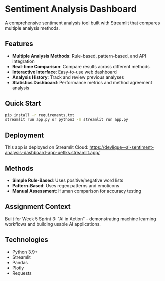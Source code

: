 # Sentiment Analysis Dashboard

A comprehensive sentiment analysis tool built with Streamlit that compares multiple analysis methods.

## Features

- **Multiple Analysis Methods**: Rule-based, pattern-based, and API integration
- **Real-time Comparison**: Compare results across different methods
- **Interactive Interface**: Easy-to-use web dashboard
- **Analysis History**: Track and review previous analyses
- **Statistics Dashboard**: Performance metrics and method agreement analysis

## Quick Start

```bash
pip install -r requirements.txt
streamlit run app.py or python3 -m streamlit run app.py
```

## Deployment

This app is deployed on Streamlit Cloud: https://devlique--ai-sentiment-analysis-dashboard-app-uetlks.streamlit.app/

## Methods

- **Simple Rule-Based**: Uses positive/negative word lists
- **Pattern-Based**: Uses regex patterns and emoticons
- **Manual Assessment**: Human comparison for accuracy testing

## Assignment Context

Built for Week 5 Sprint 3: "AI in Action" - demonstrating machine learning workflows and building usable AI applications.

## Technologies

- Python 3.9+
- Streamlit
- Pandas
- Plotly
- Requests